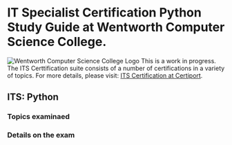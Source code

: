 # IT Specialist Certification Python Study Guide at Wentworth Computer Science College.
![Wentworth Computer Science College Logo](https://www.wentworthcomputerscience.school.nz/wp-content/uploads/2022/11/Wentworth-Computer-Science-Logo-300x287.png)
This is a work in progress. The ITS Certtification suite consists of a number of certifications in a variety of topics. For more details, please visit: [ITS Certification at Certiport](https://certiport.pearsonvue.com/Certifications/ITSpecialist/Certification/Certify.aspx). 

## ITS: Python

### Topics examinaed

### Details on the exam




